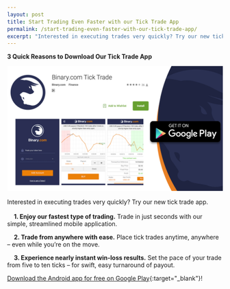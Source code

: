 ```yaml
---
layout: post
title: Start Trading Even Faster with our Tick Trade App
permalink: /start-trading-even-faster-with-our-tick-trade-app/
excerpt: "Interested in executing trades very quickly? Try our new tick trade app. Here are three quick reasons to download our Tick Trade App..."
---
```



**3 Quick Reasons to Download Our Tick Trade App**


<a href="https://play.google.com/store/apps/details?id=com.binary.ticktrade&utm_source=blog&utm_medium=social&utm_campaign=blog_post_en" target="_blank"><img src="/images/ticktrade_promote.png" alt=""></a>


Interested in executing trades very quickly? Try our new tick trade app.
<br><br>
&nbsp;&nbsp;&nbsp;&nbsp;**1. Enjoy our fastest type of trading.** Trade in just seconds with our simple, streamlined mobile application.

&nbsp;&nbsp;&nbsp;&nbsp;**2. Trade from anywhere with ease.** Place tick trades anytime, anywhere – even while you’re on the move. 

&nbsp;&nbsp;&nbsp;&nbsp;**3. Experience nearly instant win-loss results.** Set the pace of your trade from five to ten ticks – for swift, easy turnaround of payout.  

[Download the Android app for free on Google Play](https://play.google.com/store/apps/details?id=com.binary.ticktrade&utm_source=blog&utm_medium=social&utm_campaign=blog_post_en){:target="_blank"}!



